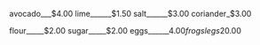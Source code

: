avocado___$4.00
lime______$1.50
salt______$3.00
coriander_$3.00

flour_____$2.00
sugar_____$2.00
eggs______$4.00
frogs legs$20.00
